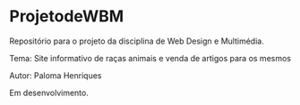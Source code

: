 # ProjetodeWBM
Repositório para o projeto da disciplina de Web Design e Multimédia.

Tema: Site informativo de raças animais e venda de artigos para os mesmos

Autor: Paloma Henriques

Em desenvolvimento.
